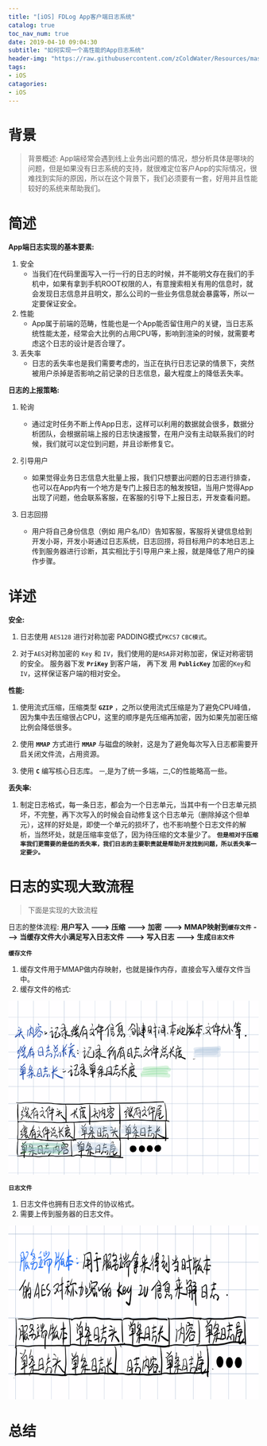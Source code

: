 ```yaml
---
title: "[iOS] FDLog App客户端日志系统"
catalog: true
toc_nav_num: true
date: 2019-04-10 09:04:30
subtitle: "如何实现一个高性能的App日志系统"
header-img: "https://raw.githubusercontent.com/zColdWater/Resources/master/Images/camper.jpg"
tags:
- iOS
catagories:
- iOS
---
```


背景
=======
> 背景概述: App端经常会遇到线上业务出问题的情况，想分析具体是哪块的问题，但是如果没有日志系统的支持，就很难定位客户App的实际情况，很难找到实际的原因，所以在这个背景下，我们必须要有一套，好用并且性能较好的系统来帮助我们。



简述
=======

**App端日志实现的基本要素:**

1. 安全
    * 当我们在代码里面写入一行一行的日志的时候，并不能明文存在我们的手机中，如果有拿到手机ROOT权限的人，有意搜索相关有用的信息时，就会发现日志信息并且明文，那么公司的一些业务信息就会暴露等，所以一定要保证安全。
2. 性能
    * App属于前端的范畴，性能也是一个App能否留住用户的关键，当日志系统性能太差，经常会大比例的占用CPU等，影响到渲染的时候，就需要考虑这个日志的设计是否合理了。
3. 丢失率
    * 日志的丢失率也是我们需要考虑的，当正在执行日志记录的情景下，突然被用户杀掉是否影响之前记录的日志信息，最大程度上的降低丢失率。


**日志的上报策略:**

1. 轮询
    * 通过定时任务不断上传App日志，这样可以利用的数据就会很多，数据分析团队，会根据前端上报的日志快速报警，在用户没有主动联系我们的时候，我们就可以定位到问题，并且诊断修复它。

2. 引导用户
    * 如果觉得业务日志信息大批量上报，我们只想要出问题的日志进行排查，也可以在App内有一个地方是专门上报日志的触发按钮，当用户觉得App出现了问题，他会联系客服，在客服的引导下上报日志，开发查看问题。

3. 日志回捞
    * 用户将自己身份信息（例如 用户名/ID）告知客服，客服将关键信息给到开发小哥，开发小哥通过日志系统，日志回捞，将目标用户的本地日志上传到服务器进行诊断，其实相比于引导用户来上报，就是降低了用户的操作步骤。


详述
=======

**安全:**
1. 日志使用 `AES128` 进行对称加密 PADDING模式`PKCS7`  `CBC模式`。

2. 对于`AES`对称加密的 `Key` 和 `IV`，我们使用的是`RSA`非对称加密，保证对称密钥的安全。 服务器下发 **`PriKey`** 到客户端， 再下发 用 **`PublicKey`** 加密的`Key`和`IV`，这样保证客户端的相对安全。


**性能:**
1. 使用流式压缩，压缩类型 **`GZIP`** ，之所以使用流式压缩是为了避免CPU峰值，因为集中去压缩很占CPU，这里的顺序是先压缩再加密，因为如果先加密压缩比例会降低很多。

2. 使用 **`MMAP`** 方式进行 **`MMAP`** 与磁盘的映射，这是为了避免每次写入日志都需要开启关闭文件流，占用资源。

3. 使用 **`C`** 编写核心日志库。 `一`,是为了统一多端，`二`,C的性能略高一些。


**丢失率:**
1. 制定日志格式，每一条日志，都会为一个日志单元，当其中有一个日志单元损坏，不完整，再下次写入的时候会自动修复这个日志单元（删除掉这个但单元），这样的好处是，即使一个单元的损坏了，也不影响整个日志文件的解析，当然坏处，就是压缩率变低了，因为待压缩的文本量少了。 **`但是相对于压缩率我们更需要的是低的丢失率，我们日志的主要职责就是帮助开发找到问题，所以丢失率一定要少。`**


日志的实现大致流程
=======

> 下面是实现的大致流程

日志的整体流程: **用户写入** **--->** **压缩** **--->** **加密** **--->** **MMAP映射到`缓存文件`** **--->** **当缓存文件大小满足写入日志文件** **--->** **写入日志** **--->** **生成`日志文件`** 

**`缓存文件`** 
1. 缓存文件用于MMAP做内存映射，也就是操作内存，直接会写入缓存文件当中。
2. 缓存文件的格式:
<img src="https://raw.githubusercontent.com/zColdWater/Resources/master/Images/log_cache_struct.png" height="350" />

**`日志文件`**
1. 日志文件也拥有日志文件的协议格式。
2. 需要上传到服务器的日志文件。
<img src="https://raw.githubusercontent.com/zColdWater/Resources/master/Images/log_struct.png" height="350" />



总结
=======
